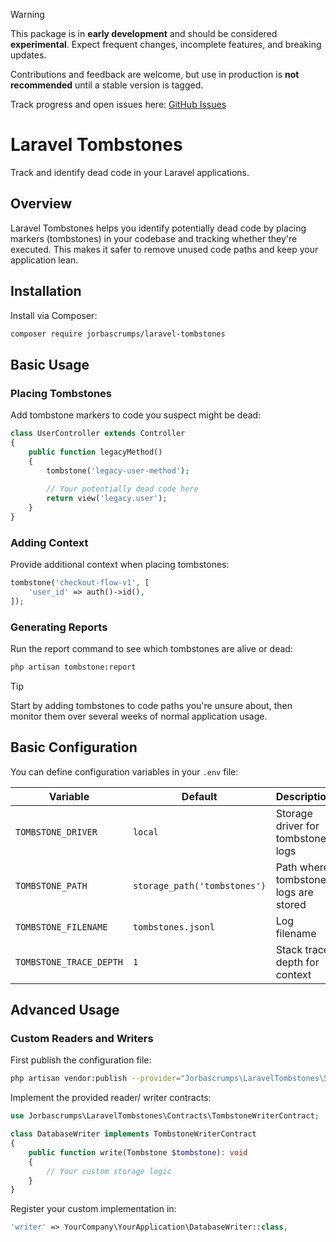 > [!WARNING]
> This package is in **early development** and should be considered **experimental**. Expect frequent changes, incomplete features, and breaking updates.
>
> Contributions and feedback are welcome, but use in production is **not recommended** until a stable version is tagged.
>
> Track progress and open issues here: [GitHub Issues](https://github.com/jorbascrumps/laravel-tombstones/issues)

# Laravel Tombstones

Track and identify dead code in your Laravel applications.

## Overview

Laravel Tombstones helps you identify potentially dead code by placing markers (tombstones) in your codebase and tracking whether they're executed. This makes it safer to remove unused code paths and keep your application lean.

## Installation

Install via Composer:

```bash
composer require jorbascrumps/laravel-tombstones
```

## Basic Usage

### Placing Tombstones

Add tombstone markers to code you suspect might be dead:

```php
class UserController extends Controller
{
    public function legacyMethod()
    {
        tombstone('legacy-user-method');
        
        // Your potentially dead code here
        return view('legacy.user');
    }
}
```

### Adding Context

Provide additional context when placing tombstones:

```php
tombstone('checkout-flow-v1', [
    'user_id' => auth()->id(),
]);
```

### Generating Reports

Run the report command to see which tombstones are alive or dead:

```bash
php artisan tombstone:report
```

> [!TIP]
> Start by adding tombstones to code paths you're unsure about, then monitor them over several weeks of normal application usage.

## Basic Configuration

You can define configuration variables in your `.env` file:

| Variable | Default | Description |
|---|---|---|
| `TOMBSTONE_DRIVER` | `local` | Storage driver for tombstone logs |
| `TOMBSTONE_PATH` | `storage_path('tombstones')` | Path where tombstone logs are stored |
| `TOMBSTONE_FILENAME` | `tombstones.jsonl` | Log filename |
| `TOMBSTONE_TRACE_DEPTH` | `1` | Stack trace depth for context |

## Advanced Usage

### Custom Readers and Writers

First publish the configuration file:

```bash
php artisan vendor:publish --provider="Jorbascrumps\LaravelTombstones\ServiceProvider"
```

Implement the provided reader/ writer contracts:

```php
use Jorbascrumps\LaravelTombstones\Contracts\TombstoneWriterContract;

class DatabaseWriter implements TombstoneWriterContract
{
    public function write(Tombstone $tombstone): void
    {
        // Your custom storage logic
    }
}
```

Register your custom implementation in:

```php
'writer' => YourCompany\YourApplication\DatabaseWriter::class,
```
